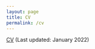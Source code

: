 ```yaml
---
layout: page
title: CV
permalink: /cv
---
```


[CV]({{site.url}}/assets/pdf/CV.pdf) (Last updated: January 2022)
